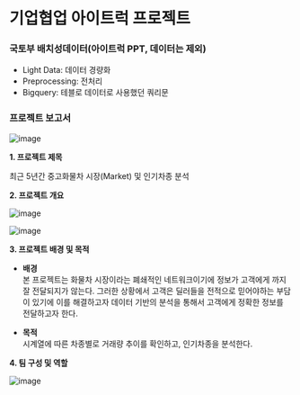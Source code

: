# 기업협업 아이트럭 프로젝트

### **국토부 배치성데이터(아이트럭 PPT, 데이터는 제외)**

- Light Data:  데이터 경량화
- Preprocessing: 전처리
- Bigquery: 테블로 데이터로 사용했던 쿼리문

### **프로젝트 보고서**

![image](https://user-images.githubusercontent.com/102206023/195520842-8eea5eb1-81a0-4fa3-b777-a7c27a52398f.png)


**1. 프로젝트 제목**

최근 5년간 중고화물차 시장(Market) 및 인기차종 분석

**2. 프로젝트 개요**

![image](https://user-images.githubusercontent.com/102206023/195521021-3995256e-e826-45c0-8b71-921b7339cc58.png)

![image](https://user-images.githubusercontent.com/102206023/195521108-88dea22c-01b4-4513-857b-7d275c88a1f4.png)

**3. 프로젝트 배경 및 목적**

- **배경**  
본 프로젝트는 화물차 시장이라는 폐쇄적인 네트워크이기에  정보가 고객에게 까지 잘 전달되지가 않는다. 그러한 상황에서 고객은 딜러들을 전적으로 믿어야하는 부담이 있기에 이를 해결하고자 데이터 기반의 분석을 통해서 고객에게 정확한 정보를 전달하고자 한다. 

- **목적**  
시계열에 따른 차종별로 거래량 추이를 확인하고, 인기차종을 분석한다.

**4. 팀 구성 및 역할**

![image](https://user-images.githubusercontent.com/102206023/195517553-fa58bcd9-c842-4951-ba96-91bab993a196.png)


